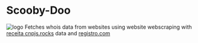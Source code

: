 # Scooby-Doo
![logo](https://media.giphy.com/media/RSA9oP0bfcWmk/giphy.gif)
         Fetches whois data from websites using website webscraping with [receita cnpjs.rocks](https://cnpjs.rocks/) data and [registro.com](https://registro.br/rdap/)
